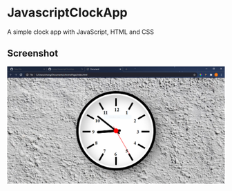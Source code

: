 <h1>JavascriptClockApp</h1>
A simple clock app with JavaScript, HTML and CSS
<h2>Screenshot</h2>
<img src="https://github.com/jvjspy/JavascriptClockApp/blob/master/Capture.PNG"/>
